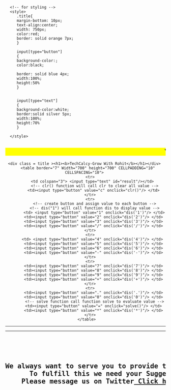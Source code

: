 
<HTML>

<HEAD>

<meta charset="UTF-8" />
<meta http-equiv="X-UA-Compatible" content="IE=edge" />
<meta name="viewport" content="width=device-width, initial-scale=1.0" />


<TITLE>
TechCalcy
</TITLE>

<script>


         //function that display value 
         function dis(val) 
         { 
             document.getElementById("result").value+=val 
         } 
           
         //function that evaluates the digit and return result 
         function solve() 
         { 
             let x = document.getElementById("result").value 
             let y = eval(x) 
             document.getElementById("result").value = y 
         } 
           
         //function that clear the display 
         function clr() 
         { 
             document.getElementById("result").value = "" 
         } 
      </script> 
      <!-- for styling -->
      <style> 
         .title{ 
         margin-bottom: 10px; 
         text-align:center; 
         width: 750px; 
         color:red; 
         border: solid orange 7px; 
         } 
  
         input[type="button"] 
         { 
         background-color:; 
         color:black; 
       
         border: solid blue 4px; 
         width:100%;
         height:50%
         } 
  
     
         input[type="text"] 
         { 
         background-color:white; 
         border:solid silver 5px; 
         width:100%;
         height:70%
         } 

      </style> 

   </head> 
   <!-- create table -->




<BODY background="m.jfif">
<H2><MARQUEE BGCOLOR = "YELLOW"> You are Good Friend and we Welcome you to TechCalcy.</MARQUEE></H2>




<CENTER>


    <div class = title ><h1><b>TechCalcy-Grow With Rohit</b></h1></div> 
      <table border="7" Width="700" height="700" CELLPADDING="10" CELLSPACING="10"> 
         <tr> 
           <td colspan="3"> <input type="text" id="result"/></td> 
            <!-- clr() function will call clr to clear all value -->
            <td><input type="button" value="c" onclick="clr()"/> </td> 
         </tr> 
         <tr> 
            <!-- create button and assign value to each button -->
            <!-- dis("1") will call function dis to display value -->
            <td> <input type="button" value="1" onclick="dis('1')"/> </td> 
            <td><input type="button" value="2" onclick="dis('2')"/> </td> 
            <td><input type="button" value="3" onclick="dis('3')"/> </td> 
            <td><input type="button" value="/" onclick="dis('/')"/> </td> 
         </tr> 
         <tr> 
           <td> <input type="button" value="4" onclick="dis('4')"/> </td> 
            <td><input type="button" value="5" onclick="dis('5')"/> </td> 
            <td><input type="button" value="6" onclick="dis('6')"/> </td> 
            <td><input type="button" value="-" onclick="dis('-')"/> </td> 
         </tr> 
         <tr> 
            <td><input type="button" value="7" onclick="dis('7')"/> </td> 
            <td><input type="button" value="8" onclick="dis('8')"/> </td> 
            <td><input type="button" value="9" onclick="dis('9')"/> </td> 
            <td><input type="button" value="+" onclick="dis('+')"/> </td> 
         </tr> 
         <tr> 
            <td><input type="button" value="." onclick="dis('.')"/> </td> 
            <td><input type="button" value="0" onclick="dis('0')"/> </td> 
            <!-- solve function call function solve to evaluate value -->
            <td><input type="button" value="=" onclick="solve()"/> </td> 
            <td><input type="button" value="*" onclick="dis('*')"/> </td> 
         </tr> 
      </table> 

<HR><HR>
<br>
<Pre>
<h2><B>
We always want to serve you to provide the best Experince. 
      To fulfill this we need your Suggestion. 
    Please message us on Twitter<A HREF="https://mobile.twitter.com/Rohitishere7"> Click here </A></B>
</h2>
</Pre>


</CENTER>

</BODY>


</HTML>
